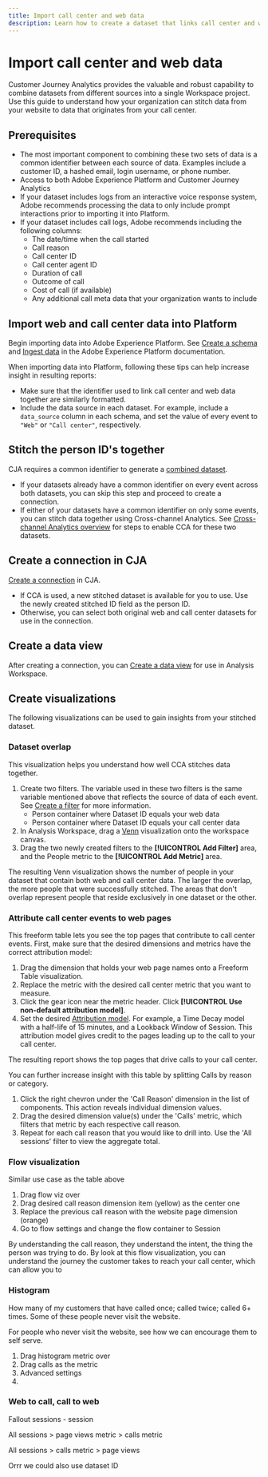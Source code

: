 ```yaml
---
title: Import call center and web data
description: Learn how to create a dataset that links call center and website data.
---
```


# Import call center and web data

Customer Journey Analytics provides the valuable and robust capability to combine datasets from different sources into a single Workspace project. Use this guide to understand how your organization can stitch data from your website to data that originates from your call center.

## Prerequisites

* The most important component to combining these two sets of data is a common identifier between each source of data. Examples include a customer ID, a hashed email, login username, or phone number.
* Access to both Adobe Experience Platform and Customer Journey Analytics
* If your dataset includes logs from an interactive voice response system, Adobe recommends processing the data to only include prompt interactions prior to importing it into Platform.
* If your dataset includes call logs, Adobe recommends including the following columns:
  * The date/time when the call started
  * Call reason
  * Call center ID
  * Call center agent ID
  * Duration of call
  * Outcome of call
  * Cost of call (if available)
  * Any additional call meta data that your organization wants to include

## Import web and call center data into Platform

Begin importing data into Adobe Experience Platform. See [Create a schema](https://docs.adobe.com/content/help/en/experience-platform/xdm/tutorials/create-schema-ui.html) and [Ingest data](https://docs.adobe.com/content/help/en/experience-platform/ingestion/home.html) in the Adobe Experience Platform documentation.

When importing data into Platform, following these tips can help increase insight in resulting reports:

* Make sure that the identifier used to link call center and web data together are similarly formatted.
* Include the data source in each dataset. For example, include a `data_source` column in each schema, and set the value of every event to `"Web"` or `"Call center"`, respectively. <!--mapper-->

## Stitch the person ID's together

CJA requires a common identifier to generate a [combined dataset](../connections/combined-dataset.md).

* If your datasets already have a common identifier on every event across both datasets, you can skip this step and proceed to create a connection.
* If either of your datasets have a common identifier on only some events, you can stitch data together using Cross-channel Analytics. See [Cross-channel Analytics overview](/help/connections/cca/overview.md) for steps to enable CCA for these two datasets.

## Create a connection in CJA

[Create a connection](/help/connections/create-connection.md) in CJA.

* If CCA is used, a new stitched dataset is available for you to use. Use the newly created stitched ID field as the person ID.
* Otherwise, you can select both original web and call center datasets for use in the connection.

## Create a data view

After creating a connection, you can [Create a data view](/help/data-views/create-dataview.md) for use in Analysis Workspace.
<!-- create calls metric using call center reason (requires data views 2.0). any column that triggers once per call -->

<!-- Call metric - if a call column has data, increase the metric by 1 -->

## Create visualizations

The following visualizations can be used to gain insights from your stitched dataset.

### Dataset overlap

This visualization helps you understand how well CCA stitches data together.

1. Create two filters. The variable used in these two filters is the same variable mentioned above that reflects the source of data of each event. See [Create a filter](/help/components/filters/create-filters.md) for more information.
   * Person container where Dataset ID equals your web data
   * Person container where Dataset ID equals your call center data
2. In Analysis Workspace, drag a [Venn](/help/analysis-workspace/visualizations/venn.md) visualization onto the workspace canvas.
3. Drag the two newly created filters to the **[!UICONTROL Add Filter]** area, and the People metric to the **[!UICONTROL Add Metric]** area.

The resulting Venn visualization shows the number of people in your dataset that contain both web and call center data. The larger the overlap, the more people that were successfully stitched. The areas that don't overlap represent people that reside exclusively in one dataset or the other.

### Attribute call center events to web pages

This freeform table lets you see the top pages that contribute to call center events. First, make sure that the desired dimensions and metrics have the correct attribution model:

1. Drag the dimension that holds your web page names onto a Freeform Table visualization.
1. Replace the metric with the desired call center metric that you want to measure.
1. Click the gear icon near the metric header. Click **[!UICONTROL Use non-default attribution model]**.
1. Set the desired [Attribution model](/help/data-views/configure-dataviews.md#Attribution-model). For example, a Time Decay model with a half-life of 15 minutes, and a Lookback Window of Session. This attribution model gives credit to the pages leading up to the call to your call center.

The resulting report shows the top pages that drive calls to your call center. <!-- use case behind what we use these pages for -->

<!-- Complement with donut visualization -->

You can further increase insight with this table by splitting Calls by reason or category.

1. Click the right chevron under the 'Call Reason' dimension in the list of components. This action reveals individual dimension values.
2. Drag the desired dimension value(s) under the 'Calls' metric, which filters that metric by each respective call reason.
3. Repeat for each call reason that you would like to drill into. Use the 'All sessions' filter to view the aggregate total.

<!-- screenshot -->

### Flow visualization

Similar use case as the table above

1. Drag flow viz over
2. Drag desired call reason dimension item (yellow) as the center one
3. Replace the previous call reason with the website page dimension (orange)
4. Go to flow settings and change the flow container to Session

By understanding the call reason, they understand the intent, the thing the person was trying to do. By look at this flow visualization, you can understand the journey the customer takes to reach your call center, which can allow you to

### Histogram

How many of my customers that have called once; called twice; called 6+ times. Some of these people never visit the website.

For people who never visit the website, see how we can encourage them to self serve.

1. Drag histogram metric over
2. Drag calls as the metric
3. Advanced settings
4. 

### Web to call, call to web

Fallout sessions - session

All sessions > page views metric > calls metric

All sessions > calls metric > page views

Orrr we could also use dataset ID